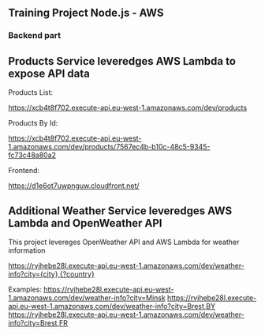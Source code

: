 ## Training Project Node.js - AWS
### Backend part

## Products Service leveredges AWS Lambda to expose API data

Products List:

https://xcb4t8f702.execute-api.eu-west-1.amazonaws.com/dev/products


Products By Id:

https://xcb4t8f702.execute-api.eu-west-1.amazonaws.com/dev/products/7567ec4b-b10c-48c5-9345-fc73c48a80a2


Frontend:

https://d1e6ot7uwpnguw.cloudfront.net/


## Additional Weather Service leveredges AWS Lambda and OpenWeather API

This project levereges OpenWeather API and AWS Lambda for weather information

https://rvjhebe28l.execute-api.eu-west-1.amazonaws.com/dev/weather-info?city={city},{?country}

Examples:
https://rvjhebe28l.execute-api.eu-west-1.amazonaws.com/dev/weather-info?city=Minsk
https://rvjhebe28l.execute-api.eu-west-1.amazonaws.com/dev/weather-info?city=Brest,BY
https://rvjhebe28l.execute-api.eu-west-1.amazonaws.com/dev/weather-info?city=Brest,FR